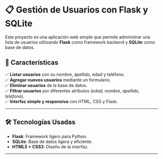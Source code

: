 # 📋 Gestión de Usuarios con Flask y SQLite  

Este proyecto es una aplicación web simple que permite administrar una lista de usuarios utilizando **Flask** como framework backend y **SQLite** como base de datos.  

## 🚀 Características  

✅ **Listar usuarios** con su nombre, apellido, edad y teléfono.  
✅ **Agregar nuevos usuarios** mediante un formulario.  
✅ **Eliminar usuarios** de la base de datos.  
✅ **Filtrar usuarios** por diferentes atributos (*edad, nombre, apellido, teléfono*).  
✅ **Interfaz simple y responsiva** con HTML, CSS y Flask.  

---

## 🛠️ Tecnologías Usadas  

- **Flask**: Framework ligero para Python.  
- **SQLite**: Base de datos ligera y eficiente.  
- **HTML5 + CSS3**: Diseño de la interfaz.  
---
